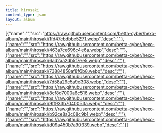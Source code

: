 ```yaml
---
title: hirosaki
content_type: json
layout: album
---
```


[{"name":"","src":"https://raw.githubusercontent.com/betta-cyber/hexo-album/main/hirosaki/1fd47cbdbbe5271.webp","desc":""},{"name":"","src":"https://raw.githubusercontent.com/betta-cyber/hexo-album/main/hirosaki/463a7ce696c4e6a.webp","desc":""},{"name":"","src":"https://raw.githubusercontent.com/betta-cyber/hexo-album/main/hirosaki/6ad2aa2db5f7ee5.webp","desc":""},{"name":"","src":"https://raw.githubusercontent.com/betta-cyber/hexo-album/main/hirosaki/73884858af8f6b8.webp","desc":""},{"name":"","src":"https://raw.githubusercontent.com/betta-cyber/hexo-album/main/hirosaki/7d58a29c5a9e308.webp","desc":""},{"name":"","src":"https://raw.githubusercontent.com/betta-cyber/hexo-album/main/hirosaki/8cf8d7000a6c516.webp","desc":""},{"name":"","src":"https://raw.githubusercontent.com/betta-cyber/hexo-album/main/hirosaki/9ff933b7040053a.webp","desc":""},{"name":"","src":"https://raw.githubusercontent.com/betta-cyber/hexo-album/main/hirosaki/b92ce8a3c08c9b1.webp","desc":""},{"name":"","src":"https://raw.githubusercontent.com/betta-cyber/hexo-album/main/hirosaki/d09a450b7a90339.webp","desc":""}]
